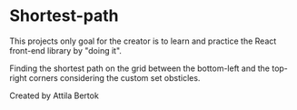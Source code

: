 # Shortest-path

This projects only goal for the creator is to learn and practice the React front-end library by "doing it".

Finding the shortest path on the grid between the bottom-left and the top-right corners considering the custom set obsticles.

Created by Attila Bertok
